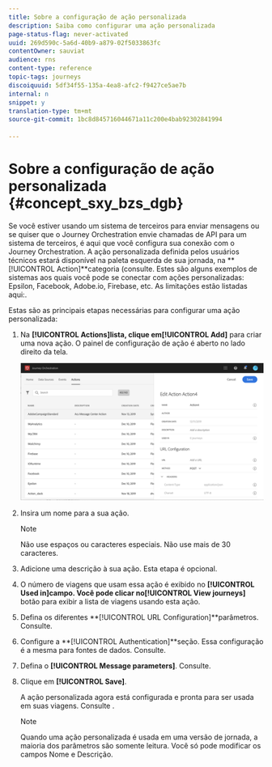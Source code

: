 ```yaml
---
title: Sobre a configuração de ação personalizada
description: Saiba como configurar uma ação personalizada
page-status-flag: never-activated
uuid: 269d590c-5a6d-40b9-a879-02f5033863fc
contentOwner: sauviat
audience: rns
content-type: reference
topic-tags: journeys
discoiquuid: 5df34f55-135a-4ea8-afc2-f9427ce5ae7b
internal: n
snippet: y
translation-type: tm+mt
source-git-commit: 1bc8d845716044671a11c200e4bab92302841994

---
```



# Sobre a configuração de ação personalizada {#concept_sxy_bzs_dgb}

Se você estiver usando um sistema de terceiros para enviar mensagens ou se quiser que o Journey Orchestration envie chamadas de API para um sistema de terceiros, é aqui que você configura sua conexão com o Journey Orchestration. A ação personalizada definida pelos usuários técnicos estará disponível na paleta esquerda de sua jornada, na **[!UICONTROL Action]**categoria (consulte[](../building-journeys/about-action-activities.md). Estes são alguns exemplos de sistemas aos quais você pode se conectar com ações personalizadas: Epsilon, Facebook, Adobe.io, Firebase, etc.
As limitações estão listadas aqui:[](../action/custom-action-limitations.md).

Estas são as principais etapas necessárias para configurar uma ação personalizada:

1. Na **[!UICONTROL Actions]**lista, clique em**[!UICONTROL Add]** para criar uma nova ação. O painel de configuração de ação é aberto no lado direito da tela.

   ![](../assets/custom2.png)

1. Insira um nome para a sua ação.

   >[!NOTE]
   >
   >Não use espaços ou caracteres especiais. Não use mais de 30 caracteres.

1. Adicione uma descrição à sua ação. Esta etapa é opcional.
1. O número de viagens que usam essa ação é exibido no **[!UICONTROL Used in]**campo. Você pode clicar no**[!UICONTROL View journeys]** botão para exibir a lista de viagens usando esta ação.
1. Defina os diferentes **[!UICONTROL URL Configuration]**parâmetros. Consulte[](../action/url-configuration.md).
1. Configure a **[!UICONTROL Authentication]**seção. Essa configuração é a mesma para fontes de dados.  Consulte[](../datasource/external-data-sources.md#section_wjp_nl5_nhb).
1. Defina o **[!UICONTROL Message parameters]**. Consulte[](../action/defining-the-message-parameters.md).
1. Clique em **[!UICONTROL Save]**.

   A ação personalizada agora está configurada e pronta para ser usada em suas viagens. Consulte [](../building-journeys/about-action-activities.md).

   >[!NOTE]
   >
   >Quando uma ação personalizada é usada em uma versão de jornada, a maioria dos parâmetros são somente leitura. Você só pode modificar os campos Nome e Descrição.

